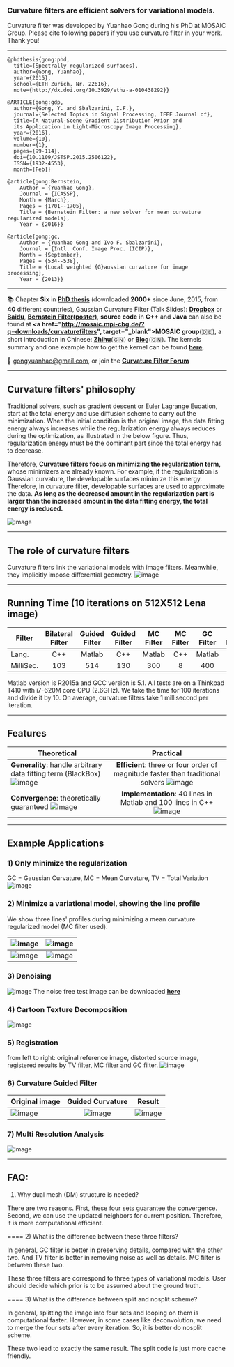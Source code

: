 ### Curvature filters are efficient solvers for variational models.
Curvature filter was developed by Yuanhao Gong during his PhD at MOSAIC Group. Please cite following papers if you use curvature filter in your work. Thank you!
***
```text
@phdthesis{gong:phd, 
  title={Spectrally regularized surfaces}, 
  author={Gong, Yuanhao}, 
  year={2015}, 
  school={ETH Zurich, Nr. 22616},
  note={http://dx.doi.org/10.3929/ethz-a-010438292}}

@ARTICLE{gong:gdp, 
  author={Gong, Y. and Sbalzarini, I.F.}, 
  journal={Selected Topics in Signal Processing, IEEE Journal of}, 
  title={A Natural-Scene Gradient Distribution Prior and 
  its Application in Light-Microscopy Image Processing}, 
  year={2016}, 
  volume={10}, 
  number={1}, 
  pages={99-114}, 
  doi={10.1109/JSTSP.2015.2506122}, 
  ISSN={1932-4553}, 
  month={Feb}}

@article{gong:Bernstein,
	Author = {Yuanhao Gong},
	Journal = {ICASSP},
	Month = {March},
	Pages = {1701--1705},
	Title = {Bernstein Filter: a new solver for mean curvature regularized models},
	Year = {2016}}
	
@article{gong:gc,
	Author = {Yuanhao Gong and Ivo F. Sbalzarini},
	Journal = {Intl. Conf. Image Proc. (ICIP)},
	Month = {September},
	Pages = {534--538},
	Title = {Local weighted {G}aussian curvature for image processing},
	Year = {2013}}
```
***
:books: Chapter **Six** in **<a href="http://e-collection.library.ethz.ch/eserv/eth:47737/eth-47737-02.pdf" target="_blank">PhD thesis</a>** (downloaded **2000+** since June, 2015, from **40** different countries), Gaussian Curvature Filter (Talk Slides): **<a href="https://www.dropbox.com/s/ax73park0popi4x/GCFilter_small.pdf?dl=0" target="_blank">Dropbox</a>** or **<a href="http://pan.baidu.com/s/1qWrcfqG" target="_blank">Baidu</a>**, **[Bernstein Filter(poster)](images/BernsteinFilter.pdf)**, **source code** in **C++** and **Java** can also be found at **<a href="http://mosaic.mpi-cbg.de/?q=downloads/curvaturefilters", target="_blank">MOSAIC group</a>**(:de:), a short introduction in Chinese: **<a href="http://www.zhihu.com/question/35499791" target="_blank">Zhihu</a>**(:cn:) or **<a href="http://blog.csdn.net/jorg_zhao/article/details/51328966" target="_blank">Blog</a>**(:cn:). The kernels summary and one example how to get the kernel can be found **[here](images/CF_Kernels.pdf)**.

:e-mail: gongyuanhao@gmail.com, or join the **<a href="https://groups.google.com/forum/?hl=en#!forum/curvaturefilter" target="_blank">Curvature Filter Forum</a>**
***
## Curvature filters' philosophy 

Traditional solvers, such as gradient descent or Euler Lagrange Euqation, start at the total energy and use diffusion scheme to carry out the minimization. When the initial condition is the original image, the data fitting energy always increases while the regularization energy always reduces during the optimization, as illustrated in the below figure. Thus, regularization energy must be the dominant part since the total energy has to decrease. 

Therefore, **Curvature filters focus on minimizing the regularization term,** whose minimizers are already known. For example, if the regularization is Gaussian curvature, the developable surfaces minimize this energy. Therefore, in curvature filter, developable surfaces are used to approximate the data. **As long as the decreased amount in the regularization part is larger than the increased amount in the data fitting energy, the total energy is reduced.**

![image](images/phs.PNG)
***
## The role of curvature filters
Curvature filters link the variational models with image filters. Meanwhile, they implicitly impose differential geometry.                                                              ![ image ](images/role.png)
***
## Running Time (10 iterations on 512X512 Lena image)
| Filter       | Bilateral Filter | Guided Filter | Guided Filter | MC Filter | MC Filter | GC Filter | GC Filter| Bernstein Filter |
| ------------- |:-------------:|:-------------:|:-------------:|:-------------:|:-------------:|:-------------:|:-------------:|:-------------:|
| Lang.      | C++ | Matlab | C++ | Matlab | C++ | Matlab | C++| C++|
| MilliSec.      | 103 | 514 | 130 | 300 | 8 | 400 | 11| 7|

Matlab version is R2015a and GCC version is 5.1. All tests are on a Thinkpad T410 with i7-620M core CPU (2.6GHz). We take the time for 100 iterations and divide it by 10. On average, curvature filters take 1 millisecond per iteration.
***
## Features
| Theoretical  | Practical |
| ------------- |:-------------:|
| **Generality**: handle arbitrary data fitting term (BlackBox) ![ image ](images/box.png) | **Efficient**: three or four order of magnitude faster than traditional solvers ![ image ](images/fast.jpg) |
| **Convergence**: theoretically guaranteed ![ image ](images/theory.png) | **Implementation**: 40 lines in Matlab and 100 lines in C++ ![ image ](images/easy.png) |

***
## Example Applications
### 1) Only minimize the regularization 
GC = Gaussian Curvature, MC = Mean Curvature, TV = Total Variation
![image](images/curvatureFilters.png)
### 2) Minimize a variational model, showing the line profile
We show three lines' profiles during minimizing a mean curvature regularized model (MC filter used). 

| ![ image](images/Lena_three_lines.png)      | ![image ](images/MC_line1_small.gif) |
| ------------- |:-------------:|
| ![image ](images/MC_line2_small.gif)      | ![image ](images/MC_line3_small.gif) |

### 3) Denoising
![image](images/denoise.PNG)
The noise free test image can be downloaded **[here](images/developable.png)**
### 4) Cartoon Texture Decomposition
![image](images/decomposition.png)
### 5) Registration
from left to right: original reference image, distorted source image, registered results by TV filter, MC filter and GC filter.
![image](images/lena_circ.png)
### 6) Curvature Guided Filter
| Original image      | Guided Curvature | Result |
| ------------- |:-------------:|:-------------:|
| ![image ](images/lena.png)      | ![image ](images/CGF_MC.png) | ![image ](images/CGF.gif) |
### 7) Multi Resolution Analysis
![image](images/scaleSpace.png)

***
## FAQ:
1) Why dual mesh (DM) structure is needed?

There are two reasons. First, these four sets guarantee the convergence. Second, 
we can use the updated neighbors for current position. Therefore, it is more computational efficient.

====
2) What is the difference between these three filters?

In general, GC filter is better in preserving details, compared with the other two. And
TV filter is better in removing noise as well as details. MC filter is between these two.

These three filters are correspond to three types of variational models. User should decide
which prior is to be assumed about the ground truth. 

====
3) What is the difference between split and nosplit scheme?

In general, splitting the image into four sets and looping on them is computational faster.
However, in some cases like deconvolution, we need to merge the four sets after every iteration.
So, it is better do nosplit scheme.

These two lead to exactly the same result. The split code is just more cache friendly.
